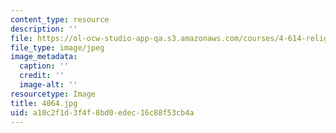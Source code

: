 ```yaml
---
content_type: resource
description: ''
file: https://ol-ocw-studio-app-qa.s3.amazonaws.com/courses/4-614-religious-architecture-and-islamic-cultures-fall-2002/a10c2f1d3f4f8bd0edec16c88f53cb4a_4064.jpg
file_type: image/jpeg
image_metadata:
  caption: ''
  credit: ''
  image-alt: ''
resourcetype: Image
title: 4064.jpg
uid: a10c2f1d-3f4f-8bd0-edec-16c88f53cb4a
---
```

